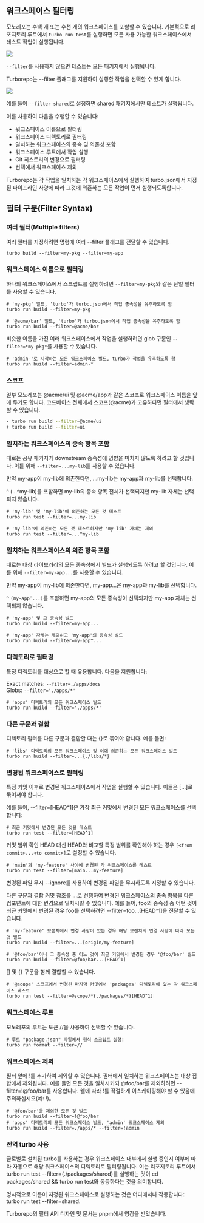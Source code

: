 ## 워크스페이스 필터링

모노레포는 수백 개 또는 수천 개의 워크스페이스를 포함할 수 있습니다. 기본적으로 리포지토리 루트에서 `turbo run test`를 실행하면 모든 사용 가능한 워크스페이스에서 테스트 작업이 실행됩니다.

<img src="https://turbo.build/_next/image?url=%2F_next%2Fstatic%2Fmedia%2Fno-filter.54c37943.png&w=3840&q=75"/>

`--filter`를 사용하지 않으면 테스트는 모든 패키지에서 실행됩니다.

Turborepo는 --filter 플래그를 지원하여 실행할 작업을 선택할 수 있게 합니다.

<img src="https://turbo.build/_next/image?url=%2F_next%2Fstatic%2Fmedia%2Fwith-filter.d1f5c746.png&w=3840&q=75"/>

예를 들어 `--filter shared`로 설정하면 shared 패키지에서만 테스트가 실행됩니다.

이를 사용하여 다음을 수행할 수 있습니다:

-   워크스페이스 이름으로 필터링
-   워크스페이스 디렉토리로 필터링
-   일치하는 워크스페이스의 종속 및 의존성 포함
-   워크스페이스 루트에서 작업 실행
-   Git 히스토리의 변경으로 필터링
-   선택에서 워크스페이스 제외

Turborepo는 각 작업을 일치하는 각 워크스페이스에서 실행하여 turbo.json에서 지정된 파이프라인 사양에 따라 그것에 의존하는 모든 작업이 먼저 실행되도록합니다.

## 필터 구문(Filter Syntax)

### 여러 필터(Multiple filters)

여러 필터를 지정하려면 명령에 여러 --filter 플래그를 전달할 수 있습니다.

```
turbo build --filter=my-pkg --filter=my-app
```

### 워크스페이스 이름으로 필터링

하나의 워크스페이스에서 스크립트를 실행하려면 `--filter=my-pkg`와 같은 단일 필터를 사용할 수 있습니다.

```
# 'my-pkg' 빌드, 'turbo'가 turbo.json에서 작업 종속성을 유추하도록 함
turbo run build --filter=my-pkg

# '@acme/bar' 빌드, 'turbo'가 turbo.json에서 작업 종속성을 유추하도록 함
turbo run build --filter=@acme/bar
```

비슷한 이름을 가진 여러 워크스페이스에서 작업을 실행하려면 glob 구문인 `--filter=*my-pkg*`를 사용할 수 있습니다.

```
# 'admin-'로 시작하는 모든 워크스페이스 빌드, turbo가 작업을 유추하도록 함
turbo run build --filter=admin-*
```

### 스코프

일부 모노레포는 @acme/ui 및 @acme/app과 같은 스코프로 워크스페이스 이름을 앞에 두기도 합니다. 코드베이스 전체에서 스코프(@acme)가 고유하다면 필터에서 생략할 수 있습니다.

```bash
- turbo run build --filter=@acme/ui
+ turbo run build --filter=ui
```

### 일치하는 워크스페이스의 종속 항목 포함

때로는 공유 패키지가 downstream 종속성에 영향을 미치지 않도록 하려고 할 것입니다. 이를 위해 `--filter=...my-lib`를 사용할 수 있습니다.

만약 my-app이 my-lib에 의존한다면, ...my-lib는 my-app과 my-lib를 선택합니다.

^ (...^my-lib)를 포함하면 my-lib의 종속 항목 전체가 선택되지만 my-lib 자체는 선택되지 않습니다.

```
# 'my-lib' 및 'my-lib'에 의존하는 모든 것 테스트
turbo run test --filter=...my-lib

# 'my-lib'에 의존하는 모든 것 테스트하지만 'my-lib' 자체는 제외
turbo run test --filter=...^my-lib
```

### 일치하는 워크스페이스의 의존 항목 포함

때로는 대상 라이브러리의 모든 종속성에서 빌드가 실행되도록 하려고 할 것입니다. 이를 위해 `--filter=my-app...`를 사용할 수 있습니다.

만약 my-app이 my-lib에 의존한다면, my-app...은 my-app과 my-lib를 선택합니다.

`^` `(my-app^...)`를 포함하면 my-app의 모든 종속성이 선택되지만 my-app 자체는 선택되지 않습니다.

```
# 'my-app' 및 그 종속성 빌드
turbo run build --filter=my-app...

# 'my-app' 자체는 제외하고 'my-app'의 종속성 빌드
turbo run build --filter=my-app^...
```

### 디렉토리로 필터링

특정 디렉토리를 대상으로 할 때 유용합니다. 다음을 지원합니다:

Exact matches: `--filter=./apps/docs`  
Globs: `--filter='./apps/*'`

```
# 'apps' 디렉토리의 모든 워크스페이스 빌드
turbo run build --filter='./apps/*'
```

### 다른 구문과 결합

디렉토리 필터를 다른 구문과 결합할 때는 {}로 묶어야 합니다. 예를 들면:

```
# 'libs' 디렉토리의 모든 워크스페이스 및 이에 의존하는 모든 워크스페이스 빌드
turbo run build --filter=...{./libs/*}
```

### 변경된 워크스페이스로 필터링

특정 커밋 이후로 변경된 워크스페이스에서 작업을 실행할 수 있습니다. 이들은 [...]로 묶어져야 합니다.

예를 들어, --filter=[HEAD^1]은 가장 최근 커밋에서 변경된 모든 워크스페이스를 선택합니다:

```
# 최근 커밋에서 변경된 모든 것을 테스트
turbo run test --filter=[HEAD^1]
```

커밋 범위 확인
HEAD 대신 HEAD와 비교할 특정 범위를 확인해야 하는 경우 `[<from commit>...<to commit>]`로 설정할 수 있습니다.

```
# 'main'과 'my-feature' 사이에 변경된 각 워크스페이스를 테스트
turbo run test --filter=[main...my-feature]
```

변경된 파일 무시
--ignore를 사용하여 변경된 파일을 무시하도록 지정할 수 있습니다.

다른 구문과 결합
커밋 참조를 ...로 선행하여 변경된 워크스페이스의 종속 항목을 다른 컴포넌트에 대한 변경으로 일치시킬 수 있습니다. 예를 들어, foo의 종속성 중 어떤 것이 최근 커밋에서 변경된 경우 foo를 선택하려면 --filter=foo...[HEAD^1]을 전달할 수 있습니다.

```
# 'my-feature' 브랜치에서 변경 사항이 있는 경우 해당 브랜치의 변경 사항에 따라 모든 것 빌드
turbo run build --filter=...[origin/my-feature]

# '@foo/bar'이나 그 종속성 중 어느 것이 최근 커밋에서 변경된 경우 '@foo/bar' 빌드
turbo run build --filter=@foo/bar...[HEAD^1]
```

[] 및 {} 구문을 함께 결합할 수 있습니다.

```
# '@scope' 스코프에서 변경된 마지막 커밋에서 'packages' 디렉토리에 있는 각 워크스페이스 테스트
turbo run test --filter=@scope/*{./packages/*}[HEAD^1]
```

### 워크스페이스 루트

모노레포의 루트는 토큰 //을 사용하여 선택할 수 있습니다.

```
# 루트 "package.json" 파일에서 형식 스크립트 실행:
turbo run format --filter=//
```

### 워크스페이스 제외

필터 앞에 !를 추가하여 제외할 수 있습니다. 필터에서 일치하는 워크스페이스는 대상 집합에서 제외됩니다. 예를 들면 모든 것을 일치시키되 @foo/bar를 제외하려면 --filter=!@foo/bar를 사용합니다. 쉘에 따라 !를 적절하게 이스케이핑해야 할 수 있음에 주의하십시오(예: \!)。

```
# '@foo/bar'을 제외한 모든 것 빌드
turbo run build --filter=!@foo/bar
# 'apps' 디렉토리의 모든 워크스페이스 빌드, 'admin' 워크스페이스 제외
turbo run build --filter=./apps/* --filter=!admin
```

### 전역 turbo 사용

글로벌로 설치된 turbo를 사용하는 경우 워크스페이스 내부에서 실행 중인지 여부에 따라 자동으로 해당 워크스페이스의 디렉토리로 필터링됩니다. 이는 리포지토리 루트에서 turbo run test --filter={./packages/shared}를 실행하는 것이 cd packages/shared && turbo run test와 동등하다는 것을 의미합니다.

명시적으로 이름이 지정된 워크스페이스로 실행하는 것은 어디에서나 작동합니다: turbo run test --filter=shared.

Turborepo의 필터 API 디자인 및 문서는 pnpm에서 영감을 받았습니다.
